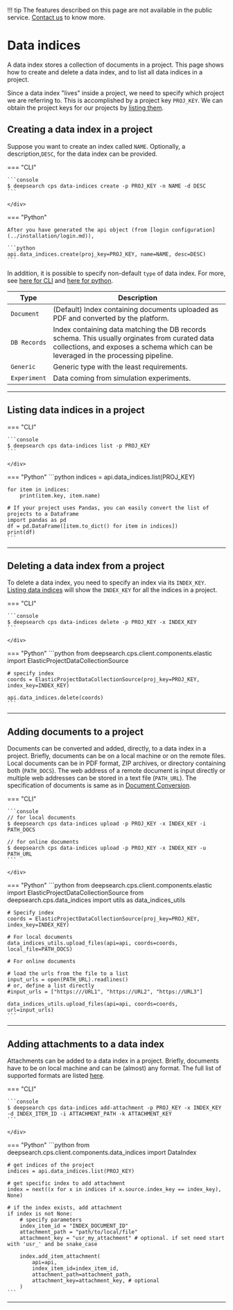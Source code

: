 !!! tip
        The features described on this page are not available in the public service. [Contact us](https://ds4sd.github.io/) to know more.

# Data indices

A data index stores a collection of documents in a project. This page shows how to create and delete a data index, and to list all data indices in a project.

Since a data index "lives" inside a project, we need to specify which project we are referring to. This is accomplished by a project key `PROJ_KEY`. We can obtain the project keys for our projects by [listing them](../guide/projects.md).


## Creating a data index in a project

Suppose you want to create an index called `NAME`. Optionally, a description,`DESC`, for the data index can be provided.

=== "CLI"
    <div class="termy">

    ```console
    $ deepsearch cps data-indices create -p PROJ_KEY -n NAME -d DESC
    ```

    </div>
=== "Python"

    After you have generated the api object (from [login configuration](../installation/login.md)),

    ```python
    api.data_indices.create(proj_key=PROJ_KEY, name=NAME, desc=DESC)
    ```

In addition, it is possible to specify non-default `type` of data index. For more, see [here for CLI](../cli-reference.md#create) and [here for python](../api-reference.md#deepsearch.cps.client.components.data_indices.CpsApiDataIndices.create).


| Type           | Description                          |
| -------------- | ------------------------------------ |
| `Document`     | (Default) Index containing documents uploaded as PDF and converted by the platform. |
| `DB Records`   | Index containing data matching the DB records schema. This usually orginates from curated data collections, and exposes a schema which can be leveraged in the processing pipeline. |
| `Generic`      | Generic type with the least requirements. |
| `Experiment`   | Data coming from simulation experiments. |


---
## Listing data indices in a project

=== "CLI"
    <div class="termy">

    ```console
    $ deepsearch cps data-indices list -p PROJ_KEY
    ```

    </div>
=== "Python"
    ```python
    indices = api.data_indices.list(PROJ_KEY)

    for item in indices:
        print(item.key, item.name)

    # If your project uses Pandas, you can easily convert the list of projects to a Dataframe
    import pandas as pd
    df = pd.DataFrame([item.to_dict() for item in indices])
    print(df)
    ```
---

## Deleting a data index from a project

To delete a data index, you need to specify an index via its `INDEX_KEY`. [Listing data indices](#listing-data-indices-in-a-project) will show the `INDEX_KEY` for all the indices in a project.

=== "CLI"
    <div class="termy">

    ```console
    $ deepsearch cps data-indices delete -p PROJ_KEY -x INDEX_KEY
    ```

    </div>
=== "Python"
    ```python
    from deepsearch.cps.client.components.elastic import ElasticProjectDataCollectionSource

    # specify index
    coords = ElasticProjectDataCollectionSource(proj_key=PROJ_KEY, index_key=INDEX_KEY)

    api.data_indices.delete(coords)
    ```

---

## Adding documents to a project

Documents can be converted and added, directly, to a data index in a project. Briefly, documents can be on a local machine or on the remote files. Local documents can be in PDF format, ZIP archives, or directory containing both (`PATH_DOCS`). The web address of a remote document is input directly or multiple web addresses can be stored in a text file (`PATH_URL`). The specification of documents is same as in [Document Conversion](../guide/convert-doc.md).


=== "CLI"
    <div class="termy">

    ```console
    // for local documents
    $ deepsearch cps data-indices upload -p PROJ_KEY -x INDEX_KEY -i PATH_DOCS

    // for online documents
    $ deepsearch cps data-indices upload -p PROJ_KEY -x INDEX_KEY -u PATH_URL
    ```

    </div>
=== "Python"
    ```python
    from deepsearch.cps.client.components.elastic import ElasticProjectDataCollectionSource
    from deepsearch.cps.data_indices import utils as data_indices_utils

    # Specify index
    coords = ElasticProjectDataCollectionSource(proj_key=PROJ_KEY, index_key=INDEX_KEY)

    # For local documents
    data_indices_utils.upload_files(api=api, coords=coords, local_file=PATH_DOCS)

    # For online documents

    # load the urls from the file to a list
    input_urls = open(PATH_URL).readlines()
    # or, define a list directly
    #input_urls = ["https:///URL1", "https://URL2", "https://URL3"]

    data_indices_utils.upload_files(api=api, coords=coords, url=input_urls)
    ```

---

## Adding attachments to a data index

Attachments can be added to a data index in a project. Briefly, documents have to be on local machine and can be (almost) any format. The full list of supported formats are listed [here](https://www.ibm.com/docs/en/aspera-on-cloud?topic=SS5W4X/dita/content/aws_s3_content_types.html).


=== "CLI"
    <div class="termy">

    ```console
    $ deepsearch cps data-indices add-attachment -p PROJ_KEY -x INDEX_KEY -d INDEX_ITEM_ID -i ATTACHMENT_PATH -k ATTACHMENT_KEY
    ```

    </div>
=== "Python"
    ```python
    from deepsearch.cps.client.components.data_indices import DataIndex

    # get indices of the project
    indices = api.data_indices.list(PROJ_KEY)

    # get specific index to add attachment
    index = next((x for x in indices if x.source.index_key == index_key), None)

    # if the index exists, add attachment
    if index is not None:
        # specify parameters
        index_item_id = "INDEX_DOCUMENT_ID"
        attachment_path = "path/to/local/file"
        attachment_key = "usr_my_attachment" # optional. if set need start with 'usr_' and be snake_case

        index.add_item_attachment(
            api=api, 
            index_item_id=index_item_id, 
            attachment_path=attachment_path, 
            attachment_key=attachment_key, # optional
        )
    ```

---